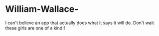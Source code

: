 # William-Wallace-
I can't believe an app that actually does what it says it will do. Don't wait these girls are one of a kind!! 
